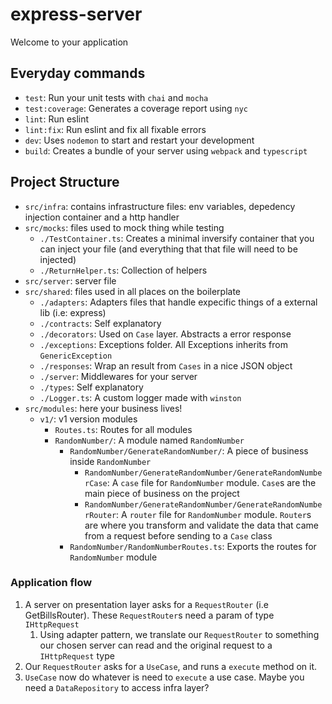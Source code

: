 # express-server

Welcome to your application

## Everyday commands

- `test`: Run your unit tests with `chai` and `mocha`
- `test:coverage`: Generates a coverage report using `nyc`
- `lint`: Run eslint
- `lint:fix`: Run eslint and fix all fixable errors
- `dev`: Uses `nodemon` to start and restart your development
- `build`: Creates a bundle of your server using `webpack` and `typescript`

## Project Structure

- `src/infra`: contains infrastructure files: env variables, depedency injection container and a http handler
- `src/mocks`: files used to mock thing while testing
  - `./TestContainer.ts`: Creates a minimal inversify container that you can inject your file (and everything that that file will need to be injected)
  - `./ReturnHelper.ts`: Collection of helpers
- `src/server`: server file
- `src/shared`: files used in all places on the boilerplate
  - `./adapters`: Adapters files that handle expecific things of a external lib (i.e: express)
  - `./contracts`: Self explanatory
  - `./decorators`: Used on `Case` layer. Abstracts a error response
  - `./exceptions`: Exceptions folder. All Exceptions inherits from `GenericException`
  - `./responses`: Wrap an result from `Cases` in a nice JSON object
  - `./server`: Middlewares for your server
  - `./types`: Self explanatory
  - `./Logger.ts`: A custom logger made with `winston`
- `src/modules`: here your business lives!
  - `v1/`: v1 version modules
    - `Routes.ts`: Routes for all modules
    - `RandomNumber/`: A module named `RandomNumber`
      - `RandomNumber/GenerateRandomNumber/`: A piece of business inside `RandomNumber`
        - `RandomNumber/GenerateRandomNumber/GenerateRandomNumberCase`: A `case` file for `RandomNumber` module. `Case`s are the main piece of business on the project
        - `RandomNumber/GenerateRandomNumber/GenerateRandomNumberRouter`: A `router` file for `RandomNumber` module. `Router`s are where you transform and validate the data that came from a request before sending to a `Case` class
      - `RandomNumber/RandomNumberRoutes.ts`: Exports the routes for `RandomNumber` module

### Application flow

1. A server on presentation layer asks for a `RequestRouter` (i.e GetBillsRouter). These `RequestRouter`s need a param of type `IHttpRequest`
   1. Using adapter pattern, we translate our `RequestRouter` to something our chosen server can read and the original request to a `IHttpRequest` type
2. Our `RequestRouter` asks for a `UseCase`, and runs a `execute` method on it.
3. `UseCase` now do whatever is need to `execute` a use case. Maybe you need a `DataRepository` to access infra layer?
